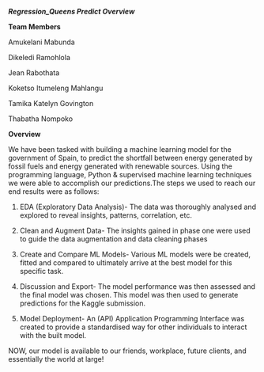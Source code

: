 ***Regression_Queens Predict Overview***

****Team Members****

Amukelani Mabunda

Dikeledi Ramohlola

Jean Rabothata

Koketso Itumeleng Mahlangu

Tamika Katelyn Govington

Thabatha Nompoko

****Overview****

We have been tasked with building a machine learning model for the government of Spain, to predict the shortfall between energy generated by fossil fuels and energy generated with renewable sources. Using the programming language, Python & supervised machine learning techniques we were able to accomplish our predictions.The steps we used to reach our end results were as follows:

1. EDA (Exploratory Data Analysis)-
 The data was thoroughly analysed and explored to reveal insights, patterns, correlation, etc.

2. Clean and Augment Data-
 The insights gained in phase one were used to guide the data augmentation and data cleaning phases

3. Create and Compare ML Models-
Various ML models were be created, fitted and compared to ultimately arrive at the best model for this specific task.

4. Discussion and Export-
The model performance was then assessed and the final model was chosen. This model was then used to generate predictions for the Kaggle submission.

5. Model Deployment-
An (API) Application Programming Interface was created to provide a standardised way for other individuals to interact with the built model. 

NOW, our model is available to our friends, workplace, future clients, and essentially the world at large!
